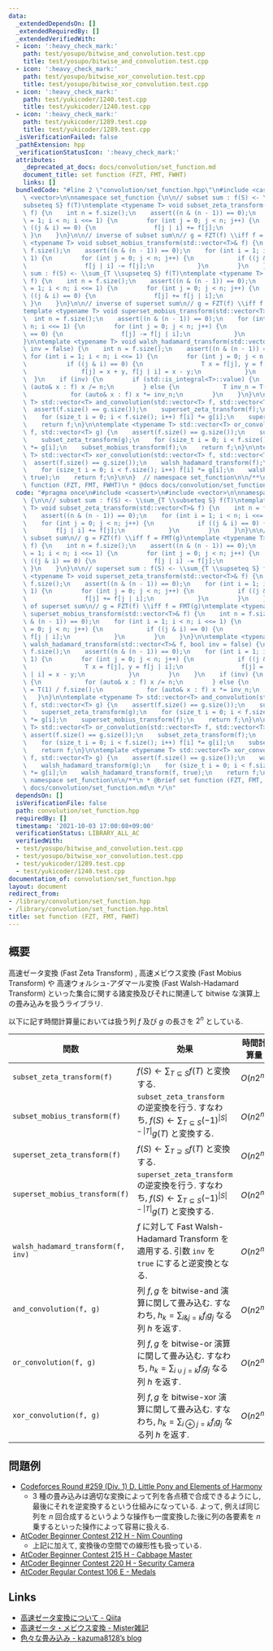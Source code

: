 ```yaml
---
data:
  _extendedDependsOn: []
  _extendedRequiredBy: []
  _extendedVerifiedWith:
  - icon: ':heavy_check_mark:'
    path: test/yosupo/bitwise_and_convolution.test.cpp
    title: test/yosupo/bitwise_and_convolution.test.cpp
  - icon: ':heavy_check_mark:'
    path: test/yosupo/bitwise_xor_convolution.test.cpp
    title: test/yosupo/bitwise_xor_convolution.test.cpp
  - icon: ':heavy_check_mark:'
    path: test/yukicoder/1240.test.cpp
    title: test/yukicoder/1240.test.cpp
  - icon: ':heavy_check_mark:'
    path: test/yukicoder/1289.test.cpp
    title: test/yukicoder/1289.test.cpp
  _isVerificationFailed: false
  _pathExtension: hpp
  _verificationStatusIcon: ':heavy_check_mark:'
  attributes:
    _deprecated_at_docs: docs/convolution/set_function.md
    document_title: set function (FZT, FMT, FWHT)
    links: []
  bundledCode: "#line 2 \"convolution/set_function.hpp\"\n#include <cassert>\n#include\
    \ <vector>\n\nnamespace set_function {\n\n// subset sum : f(S) <- \\sum_{T \\\
    subseteq S} f(T)\ntemplate <typename T> void subset_zeta_transform(std::vector<T>&\
    \ f) {\n    int n = f.size();\n    assert((n & (n - 1)) == 0);\n    for (int i\
    \ = 1; i < n; i <<= 1) {\n        for (int j = 0; j < n; j++) {\n            if\
    \ ((j & i) == 0) {\n                f[j | i] += f[j];\n            }\n       \
    \ }\n    }\n}\n\n// inverse of subset sum\n// g = FZT(f) \\iff f = FMT(g)\ntemplate\
    \ <typename T> void subset_mobius_transform(std::vector<T>& f) {\n    int n =\
    \ f.size();\n    assert((n & (n - 1)) == 0);\n    for (int i = 1; i < n; i <<=\
    \ 1) {\n        for (int j = 0; j < n; j++) {\n            if ((j & i) == 0) {\n\
    \                f[j | i] -= f[j];\n            }\n        }\n    }\n}\n\n// superset\
    \ sum : f(S) <- \\sum_{T \\supseteq S} f(T)\ntemplate <typename T> void superset_zeta_transform(std::vector<T>&\
    \ f) {\n    int n = f.size();\n    assert((n & (n - 1)) == 0);\n    for (int i\
    \ = 1; i < n; i <<= 1) {\n        for (int j = 0; j < n; j++) {\n            if\
    \ ((j & i) == 0) {\n                f[j] += f[j | i];\n            }\n       \
    \ }\n    }\n}\n\n// inverse of superset sum\n// g = FZT(f) \\iff f = FMT(g)\n\
    template <typename T> void superset_mobius_transform(std::vector<T>& f) {\n  \
    \  int n = f.size();\n    assert((n & (n - 1)) == 0);\n    for (int i = 1; i <\
    \ n; i <<= 1) {\n        for (int j = 0; j < n; j++) {\n            if ((j & i)\
    \ == 0) {\n                f[j] -= f[j | i];\n            }\n        }\n    }\n\
    }\n\ntemplate <typename T> void walsh_hadamard_transform(std::vector<T>& f, bool\
    \ inv = false) {\n    int n = f.size();\n    assert((n & (n - 1)) == 0);\n   \
    \ for (int i = 1; i < n; i <<= 1) {\n        for (int j = 0; j < n; j++) {\n \
    \           if ((j & i) == 0) {\n                T x = f[j], y = f[j | i];\n \
    \               f[j] = x + y, f[j | i] = x - y;\n            }\n        }\n  \
    \  }\n    if (inv) {\n        if (std::is_integral<T>::value) {\n            for\
    \ (auto& x : f) x /= n;\n        } else {\n            T inv_n = T(1) / f.size();\n\
    \            for (auto& x : f) x *= inv_n;\n        }\n    }\n}\n\ntemplate <typename\
    \ T> std::vector<T> and_convolution(std::vector<T> f, std::vector<T> g) {\n  \
    \  assert(f.size() == g.size());\n    superset_zeta_transform(f);\n    superset_zeta_transform(g);\n\
    \    for (size_t i = 0; i < f.size(); i++) f[i] *= g[i];\n    superset_mobius_transform(f);\n\
    \    return f;\n}\n\ntemplate <typename T> std::vector<T> or_convolution(std::vector<T>\
    \ f, std::vector<T> g) {\n    assert(f.size() == g.size());\n    subset_zeta_transform(f);\n\
    \    subset_zeta_transform(g);\n    for (size_t i = 0; i < f.size(); i++) f[i]\
    \ *= g[i];\n    subset_mobius_transform(f);\n    return f;\n}\n\ntemplate <typename\
    \ T> std::vector<T> xor_convolution(std::vector<T> f, std::vector<T> g) {\n  \
    \  assert(f.size() == g.size());\n    walsh_hadamard_transform(f);\n    walsh_hadamard_transform(g);\n\
    \    for (size_t i = 0; i < f.size(); i++) f[i] *= g[i];\n    walsh_hadamard_transform(f,\
    \ true);\n    return f;\n}\n\n}  // namespace set_function\n\n/**\n * @brief set\
    \ function (FZT, FMT, FWHT)\n * @docs docs/convolution/set_function.md\n */\n"
  code: "#pragma once\n#include <cassert>\n#include <vector>\n\nnamespace set_function\
    \ {\n\n// subset sum : f(S) <- \\sum_{T \\subseteq S} f(T)\ntemplate <typename\
    \ T> void subset_zeta_transform(std::vector<T>& f) {\n    int n = f.size();\n\
    \    assert((n & (n - 1)) == 0);\n    for (int i = 1; i < n; i <<= 1) {\n    \
    \    for (int j = 0; j < n; j++) {\n            if ((j & i) == 0) {\n        \
    \        f[j | i] += f[j];\n            }\n        }\n    }\n}\n\n// inverse of\
    \ subset sum\n// g = FZT(f) \\iff f = FMT(g)\ntemplate <typename T> void subset_mobius_transform(std::vector<T>&\
    \ f) {\n    int n = f.size();\n    assert((n & (n - 1)) == 0);\n    for (int i\
    \ = 1; i < n; i <<= 1) {\n        for (int j = 0; j < n; j++) {\n            if\
    \ ((j & i) == 0) {\n                f[j | i] -= f[j];\n            }\n       \
    \ }\n    }\n}\n\n// superset sum : f(S) <- \\sum_{T \\supseteq S} f(T)\ntemplate\
    \ <typename T> void superset_zeta_transform(std::vector<T>& f) {\n    int n =\
    \ f.size();\n    assert((n & (n - 1)) == 0);\n    for (int i = 1; i < n; i <<=\
    \ 1) {\n        for (int j = 0; j < n; j++) {\n            if ((j & i) == 0) {\n\
    \                f[j] += f[j | i];\n            }\n        }\n    }\n}\n\n// inverse\
    \ of superset sum\n// g = FZT(f) \\iff f = FMT(g)\ntemplate <typename T> void\
    \ superset_mobius_transform(std::vector<T>& f) {\n    int n = f.size();\n    assert((n\
    \ & (n - 1)) == 0);\n    for (int i = 1; i < n; i <<= 1) {\n        for (int j\
    \ = 0; j < n; j++) {\n            if ((j & i) == 0) {\n                f[j] -=\
    \ f[j | i];\n            }\n        }\n    }\n}\n\ntemplate <typename T> void\
    \ walsh_hadamard_transform(std::vector<T>& f, bool inv = false) {\n    int n =\
    \ f.size();\n    assert((n & (n - 1)) == 0);\n    for (int i = 1; i < n; i <<=\
    \ 1) {\n        for (int j = 0; j < n; j++) {\n            if ((j & i) == 0) {\n\
    \                T x = f[j], y = f[j | i];\n                f[j] = x + y, f[j\
    \ | i] = x - y;\n            }\n        }\n    }\n    if (inv) {\n        if (std::is_integral<T>::value)\
    \ {\n            for (auto& x : f) x /= n;\n        } else {\n            T inv_n\
    \ = T(1) / f.size();\n            for (auto& x : f) x *= inv_n;\n        }\n \
    \   }\n}\n\ntemplate <typename T> std::vector<T> and_convolution(std::vector<T>\
    \ f, std::vector<T> g) {\n    assert(f.size() == g.size());\n    superset_zeta_transform(f);\n\
    \    superset_zeta_transform(g);\n    for (size_t i = 0; i < f.size(); i++) f[i]\
    \ *= g[i];\n    superset_mobius_transform(f);\n    return f;\n}\n\ntemplate <typename\
    \ T> std::vector<T> or_convolution(std::vector<T> f, std::vector<T> g) {\n   \
    \ assert(f.size() == g.size());\n    subset_zeta_transform(f);\n    subset_zeta_transform(g);\n\
    \    for (size_t i = 0; i < f.size(); i++) f[i] *= g[i];\n    subset_mobius_transform(f);\n\
    \    return f;\n}\n\ntemplate <typename T> std::vector<T> xor_convolution(std::vector<T>\
    \ f, std::vector<T> g) {\n    assert(f.size() == g.size());\n    walsh_hadamard_transform(f);\n\
    \    walsh_hadamard_transform(g);\n    for (size_t i = 0; i < f.size(); i++) f[i]\
    \ *= g[i];\n    walsh_hadamard_transform(f, true);\n    return f;\n}\n\n}  //\
    \ namespace set_function\n\n/**\n * @brief set function (FZT, FMT, FWHT)\n * @docs\
    \ docs/convolution/set_function.md\n */\n"
  dependsOn: []
  isVerificationFile: false
  path: convolution/set_function.hpp
  requiredBy: []
  timestamp: '2021-10-03 17:00:08+09:00'
  verificationStatus: LIBRARY_ALL_AC
  verifiedWith:
  - test/yosupo/bitwise_and_convolution.test.cpp
  - test/yosupo/bitwise_xor_convolution.test.cpp
  - test/yukicoder/1289.test.cpp
  - test/yukicoder/1240.test.cpp
documentation_of: convolution/set_function.hpp
layout: document
redirect_from:
- /library/convolution/set_function.hpp
- /library/convolution/set_function.hpp.html
title: set function (FZT, FMT, FWHT)
---
```

## 概要
高速ゼータ変換 (Fast Zeta Transform) , 高速メビウス変換 (Fast Mobius Transform) や 高速ウォルシュ-アダマール変換 (Fast Walsh-Hadamard Transform) といった集合に関する諸変換及びそれに関連して bitwise な演算上の畳み込みを扱うライブラリ.

以下に記す時間計算量においては扱う列 $f$ 及び $g$ の長さを $2^n$ としている.

| 関数                               | 効果                                                                                                                            | 時間計算量 |
| ---------------------------------- | ------------------------------------------------------------------------------------------------------------------------------- | ---------- |
| `subset_zeta_transform(f)`         | $f(S) \leftarrow \sum_{T \subseteq S} f(T)$ と変換する.                                                                         | $O(n2^n)$  |
| `subset_mobius_transform(f)`       | `subset_zeta_transform` の逆変換を行う. すなわち, $f(S) \leftarrow \sum_{T \subseteq S} (-1)^{\|S\| - \|T\|}g(T)$ と変換する.   | $O(n2^n)$  |
| `superset_zeta_transform(f)`       | $f(S) \leftarrow \sum_{T \supseteq S} f(T)$ と変換する.                                                                         | $O(n2^n)$  |
| `superset_mobius_transform(f)`     | `superset_zeta_transform` の逆変換を行う. すなわち, $f(S) \leftarrow \sum_{T \subseteq S} (-1)^{\|S\| - \|T\|}g(T)$ と変換する. | $O(n2^n)$  |
| `walsh_hadamard_transform(f, inv)` | $f$ に対して Fast Walsh-Hadamard Transform を適用する. 引数 `inv` を `true` にすると逆変換となる.                               | $O(n2^n)$  |
| `and_convolution(f, g)`            | 列 $f, g$ を bitwise-and 演算に関して畳み込む. すなわち,  $h_k = \sum_{i \& j = k} f_ig_j$ なる列 $h$ を返す.                   | $O(n2^n)$  |
| `or_convolution(f, g)`             | 列 $f, g$ を bitwise-or 演算に関して畳み込む. すなわち,  $h_k = \sum_{i \cup j = k} f_ig_j$ なる列 $h$ を返す.                  | $O(n2^n)$  |
| `xor_convolution(f, g)`            | 列 $f, g$ を bitwise-xor 演算に関して畳み込む. すなわち,  $h_k = \sum_{i \oplus j = k} f_ig_j$ なる列 $h$ を返す.               | $O(n2^n)$  |

## 問題例
- [Codeforces Round #259 (Div. 1) D. Little Pony and Elements of Harmony](https://codeforces.com/contest/453/problem/D)
  - 3 種の畳み込みは適切な変換によって列を各点積で合成できるようにし, 最後にそれを逆変換するという仕組みになっている. よって, 例えば同じ列を $n$ 回合成するというような操作も一度変換した後に列の各要素を $n$ 乗するといった操作によって容易に扱える.
- [AtCoder Beginner Contest 212 H - Nim Counting](https://atcoder.jp/contests/abc212/tasks/abc212_h)
  - 上記に加えて, 変換後の空間での線形性も扱っている.
- [AtCoder Beginner Contest 215 H - Cabbage Master](https://atcoder.jp/contests/abc215/tasks/abc215_h)
- [AtCoder Beginner Contest 220 H - Security Camera](https://atcoder.jp/contests/abc220/tasks/abc220_h)
- [AtCoder Regular Contest 106 E - Medals](https://atcoder.jp/contests/arc106/tasks/arc106_e)

## Links
- [高速ゼータ変換について - Qiita](https://qiita.com/Euglenese/items/260f9ddf513f772d7e42)
- [高速ゼータ・メビウス変換 - Mister雑記](https://misteer.hatenablog.com/entry/zeta-moebius)
- [色々な畳み込み - kazuma8128’s blog](https://kazuma8128.hatenablog.com/entry/2018/05/31/144519)
